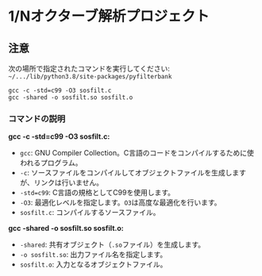 # 1/Nオクターブ解析プロジェクト

## 注意
次の場所で指定されたコマンドを実行してください: `~/.../lib/python3.8/site-packages/pyfilterbank`

```
gcc -c -std=c99 -O3 sosfilt.c
gcc -shared -o sosfilt.so sosfilt.o
```

### コマンドの説明

**gcc -c -std=c99 -O3 sosfilt.c:**
- `gcc`: GNU Compiler Collection。C言語のコードをコンパイルするために使われるプログラム。
- `-c`: ソースファイルをコンパイルしてオブジェクトファイルを生成しますが、リンクは行いません。
- `-std=c99`: C言語の規格としてC99を使用します。
- `-O3`: 最適化レベルを指定します。`O3`は高度な最適化を行います。
- `sosfilt.c`: コンパイルするソースファイル。

**gcc -shared -o sosfilt.so sosfilt.o:**
- `-shared`: 共有オブジェクト（`.so`ファイル）を生成します。
- `-o sosfilt.so`: 出力ファイル名を指定します。
- `sosfilt.o`: 入力となるオブジェクトファイル。
